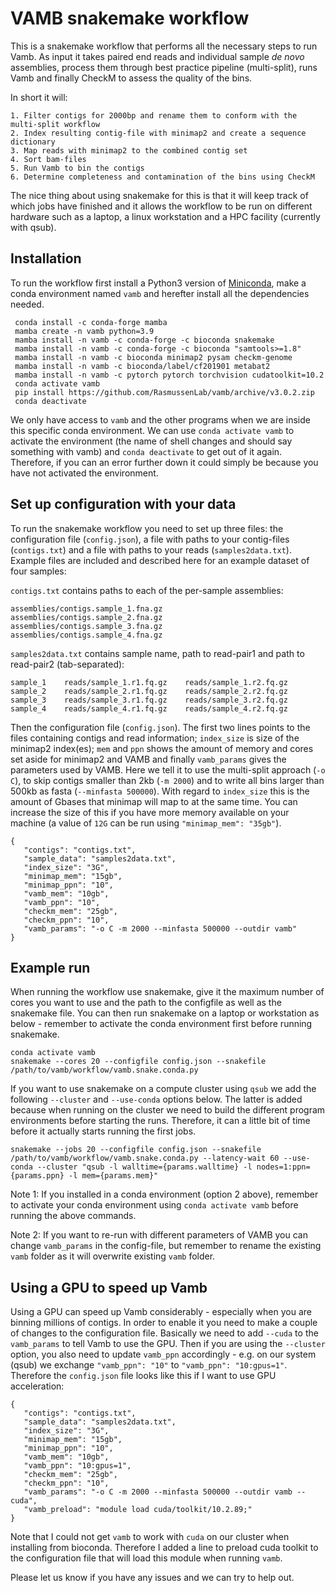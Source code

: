 # VAMB snakemake workflow

This is a snakemake workflow that performs all the necessary steps to run Vamb. As input it takes paired end reads and individual sample _de novo_ assemblies, process them through best practice pipeline (multi-split), runs Vamb and finally CheckM to assess the quality of the bins. 

In short it will:

```
1. Filter contigs for 2000bp and rename them to conform with the multi-split workflow
2. Index resulting contig-file with minimap2 and create a sequence dictionary
3. Map reads with minimap2 to the combined contig set
4. Sort bam-files
5. Run Vamb to bin the contigs
6. Determine completeness and contamination of the bins using CheckM
```

The nice thing about using snakemake for this is that it will keep track of which jobs have finished and it allows the workflow to be run on different hardware such as a laptop, a linux workstation and a HPC facility (currently with qsub).

## Installation 
To run the workflow first install a Python3 version of [Miniconda](https://docs.conda.io/en/latest/miniconda.html), make a conda environment named `vamb` and herefter install all the dependencies needed.

```
 conda install -c conda-forge mamba
 mamba create -n vamb python=3.9
 mamba install -n vamb -c conda-forge -c bioconda snakemake
 mamba install -n vamb -c conda-forge -c bioconda "samtools>=1.8"
 mamba install -n vamb -c bioconda minimap2 pysam checkm-genome 
 mamba install -n vamb -c bioconda/label/cf201901 metabat2
 mamba install -n vamb -c pytorch pytorch torchvision cudatoolkit=10.2
 conda activate vamb
 pip install https://github.com/RasmussenLab/vamb/archive/v3.0.2.zip
 conda deactivate
```

We only have access to `vamb` and the other programs when we are inside this specific conda environment. We can use `conda activate vamb` to activate the environment (the name of shell changes and should say something with vamb) and `conda deactivate` to get out of it again. Therefore, if you can an error further down it could simply be because you have not activated the environment.  


## Set up configuration with your data

To run the snakemake workflow you need to set up three files: the configuration file (`config.json`), a file with paths to your contig-files (`contigs.txt`) and a file with paths to your reads (`samples2data.txt`). Example files are included and described here for an example dataset of four samples: 

`contigs.txt` contains paths to each of the per-sample assemblies:
```
assemblies/contigs.sample_1.fna.gz
assemblies/contigs.sample_2.fna.gz
assemblies/contigs.sample_3.fna.gz
assemblies/contigs.sample_4.fna.gz
```

`samples2data.txt` contains sample name, path to read-pair1 and path to read-pair2 (tab-separated):
```
sample_1    reads/sample_1.r1.fq.gz    reads/sample_1.r2.fq.gz
sample_2    reads/sample_2.r1.fq.gz    reads/sample_2.r2.fq.gz
sample_3    reads/sample_3.r1.fq.gz    reads/sample_3.r2.fq.gz
sample_4    reads/sample_4.r1.fq.gz    reads/sample_4.r2.fq.gz

```

Then the configuration file (`config.json`). The first two lines points to the files containing contigs and read information; `index_size` is size of the minimap2 index(es); `mem` and `ppn` shows the amount of memory and cores set aside for minimap2 and VAMB and finally `vamb_params` gives the parameters used by VAMB. Here we tell it to use the multi-split approach (`-o C`), to skip contigs smaller than 2kb (`-m 2000`) and to write all bins larger than 500kb as fasta (`--minfasta 500000`). With regard to `index_size`  this is the amount of Gbases that minimap will map to at the same time. You can increase the size of this if you have more memory available on your machine (a value of `12G` can be run using `"minimap_mem": "35gb"`).

```
{
   "contigs": "contigs.txt",
   "sample_data": "samples2data.txt",
   "index_size": "3G",
   "minimap_mem": "15gb",
   "minimap_ppn": "10",
   "vamb_mem": "10gb",
   "vamb_ppn": "10",
   "checkm_mem": "25gb",
   "checkm_ppn": "10",   
   "vamb_params": "-o C -m 2000 --minfasta 500000 --outdir vamb"
}
```

## Example run

When running the workflow use snakemake, give it the maximum number of cores you want to use and the path to the configfile as well as the snakemake file. You can then run snakemake on a laptop or workstation as below - remember to activate the conda environment first before running snakemake.

```
conda activate vamb
snakemake --cores 20 --configfile config.json --snakefile /path/to/vamb/workflow/vamb.snake.conda.py
```

If you want to use snakemake on a compute cluster using `qsub` we add the following `--cluster` and `--use-conda` options below. The latter is added because when running on the cluster we need to build the different program environments before starting the runs. Therefore, it can a little bit of time before it actually starts running the first jobs.

```
snakemake --jobs 20 --configfile config.json --snakefile /path/to/vamb/workflow/vamb.snake.conda.py --latency-wait 60 --use-conda --cluster "qsub -l walltime={params.walltime} -l nodes=1:ppn={params.ppn} -l mem={params.mem}" 
```

Note 1: If you installed in a conda environment (option 2 above), remember to activate your conda environment using `conda activate vamb` before running the above commands.

Note 2: If you want to re-run with different parameters of VAMB you can change  `vamb_params` in the config-file, but remember to rename the existing `vamb` folder as it will overwrite existing `vamb` folder.


## Using a GPU to speed up Vamb

Using a GPU can speed up Vamb considerably - especially when you are binning millions of contigs. In order to enable it you need to make a couple of changes to the configuration file. Basically we need to add `--cuda` to the `vamb_params` to tell Vamb to use the GPU. Then if you are using the `--cluster` option, you also need to update `vamb_ppn` accordingly - e.g. on our system (qsub) we exchange `"vamb_ppn": "10"` to `"vamb_ppn": "10:gpus=1"`. Therefore the `config.json` file looks like this if I want to use GPU acceleration:

```
{
   "contigs": "contigs.txt",
   "sample_data": "samples2data.txt",
   "index_size": "3G",
   "minimap_mem": "15gb",
   "minimap_ppn": "10",
   "vamb_mem": "10gb",
   "vamb_ppn": "10:gpus=1",
   "checkm_mem": "25gb",
   "checkm_ppn": "10",   
   "vamb_params": "-o C -m 2000 --minfasta 500000 --outdir vamb --cuda",
   "vamb_preload": "module load cuda/toolkit/10.2.89;"
}
```

Note that I could not get `vamb` to work with `cuda` on our cluster when installing from bioconda. Therefore I added a line to preload cuda toolkit to the configuration file that will load this module when running `vamb`. 

Please let us know if you have any issues and we can try to help out.

